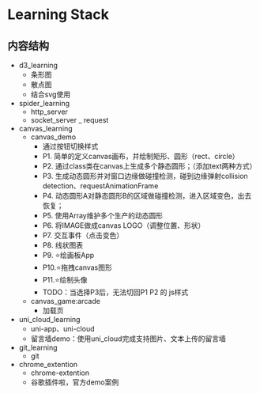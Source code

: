 # Learning Stack

## 内容结构
- d3_learning
    - 条形图
    - 散点图
    - 结合svg使用
- spider_learning
    - http_server
    - socket_server
    _ request
- canvas_learning
    - canvas_demo
      - 通过按钮切换样式
      - P1. 简单的定义canvas画布，并绘制矩形、圆形（rect、circle）
      - P2. 通过class类在canvas上生成多个静态圆形；（添加text两种方式）
      - P3. 生成动态圆形并对窗口边缘做碰撞检测，碰到边缘弹射collision detection、requestAnimationFrame
      - P4. 动态圆形A对静态圆形B的区域做碰撞检测，进入区域变色，出去恢复；
      - P5. 使用Array维护多个生产的动态圆形
      - P6. 将IMAGE做成canvas LOGO（调整位置、形状） 
      - P7. 交互事件（点击变色）
      - P8. 线状图表
      - P9. ⭐️绘画板App
      - P10.⭐️拖拽canvas图形
      - P11.⭐️绘制头像
      - TODO：当选择P3后，无法切回P1 P2 的 js样式
    - canvas_game:arcade
      - 加载页
- uni_cloud_learning
    - uni-app、uni-cloud
    - 留言墙demo：使用uni_cloud完成支持图片、文本上传的留言墙
- git_learning
    - git
- chrome_extention
    - chrome-extention
    - 谷歌插件啦，官方demo案例


